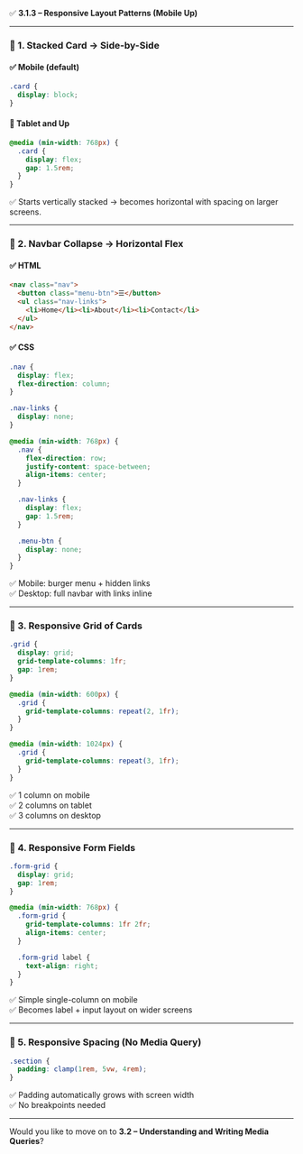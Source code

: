 ✅ **3.1.3 – Responsive Layout Patterns (Mobile Up)**

---

### 📐 1. Stacked Card → Side-by-Side

#### ✅ Mobile (default)

```css
.card {
  display: block;
}
```

#### 🔁 Tablet and Up

```css
@media (min-width: 768px) {
  .card {
    display: flex;
    gap: 1.5rem;
  }
}
```

✅ Starts vertically stacked → becomes horizontal with spacing on larger screens.

---

### 📐 2. Navbar Collapse → Horizontal Flex

#### ✅ HTML

```html
<nav class="nav">
  <button class="menu-btn">☰</button>
  <ul class="nav-links">
    <li>Home</li><li>About</li><li>Contact</li>
  </ul>
</nav>
```

#### ✅ CSS

```css
.nav {
  display: flex;
  flex-direction: column;
}

.nav-links {
  display: none;
}

@media (min-width: 768px) {
  .nav {
    flex-direction: row;
    justify-content: space-between;
    align-items: center;
  }

  .nav-links {
    display: flex;
    gap: 1.5rem;
  }

  .menu-btn {
    display: none;
  }
}
```

✅ Mobile: burger menu + hidden links  
✅ Desktop: full navbar with links inline

---

### 📐 3. Responsive Grid of Cards

```css
.grid {
  display: grid;
  grid-template-columns: 1fr;
  gap: 1rem;
}

@media (min-width: 600px) {
  .grid {
    grid-template-columns: repeat(2, 1fr);
  }
}

@media (min-width: 1024px) {
  .grid {
    grid-template-columns: repeat(3, 1fr);
  }
}
```

✅ 1 column on mobile  
✅ 2 columns on tablet  
✅ 3 columns on desktop

---

### 📐 4. Responsive Form Fields

```css
.form-grid {
  display: grid;
  gap: 1rem;
}

@media (min-width: 768px) {
  .form-grid {
    grid-template-columns: 1fr 2fr;
    align-items: center;
  }

  .form-grid label {
    text-align: right;
  }
}
```

✅ Simple single-column on mobile  
✅ Becomes label + input layout on wider screens

---

### 📐 5. Responsive Spacing (No Media Query)

```css
.section {
  padding: clamp(1rem, 5vw, 4rem);
}
```

✅ Padding automatically grows with screen width  
✅ No breakpoints needed

---

Would you like to move on to **3.2 – Understanding and Writing Media Queries**?